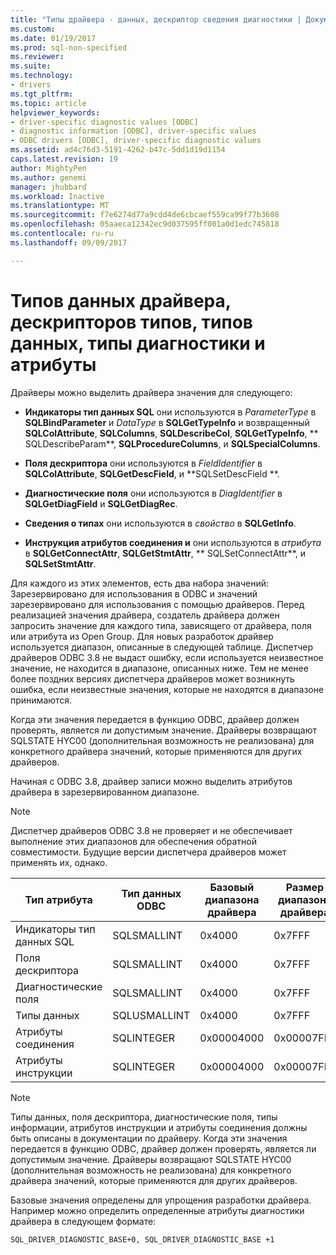 ```yaml
---
title: "Типы драйвера - данных, дескриптор сведения диагностики | Документы Microsoft"
ms.custom: 
ms.date: 01/19/2017
ms.prod: sql-non-specified
ms.reviewer: 
ms.suite: 
ms.technology:
- drivers
ms.tgt_pltfrm: 
ms.topic: article
helpviewer_keywords:
- driver-specific diagnostic values [ODBC]
- diagnostic information [ODBC], driver-specific values
- ODBC drivers [ODBC], driver-specific diagnostic values
ms.assetid: ad4c76d3-5191-4262-b47c-5dd1d19d1154
caps.latest.revision: 19
author: MightyPen
ms.author: genemi
manager: jhubbard
ms.workload: Inactive
ms.translationtype: MT
ms.sourcegitcommit: f7e6274d77a9cdd4de6cbcaef559ca99f77b3608
ms.openlocfilehash: 05aaeca12342ec9d037595ff001a0d1edc745818
ms.contentlocale: ru-ru
ms.lasthandoff: 09/09/2017

---
```

# <a name="driver-specific-data-types-descriptor-types-information-types-diagnostic-types-and-attributes"></a>Типов данных драйвера, дескрипторов типов, типов данных, типы диагностики и атрибуты
Драйверы можно выделить драйвера значения для следующего:  
  
-   **Индикаторы тип данных SQL** они используются в *ParameterType* в **SQLBindParameter** и *DataType* в **SQLGetTypeInfo** и возвращенный **SQLColAttribute**, **SQLColumns**, **SQLDescribeCol**, **SQLGetTypeInfo**, ** SQLDescribeParam**, **SQLProcedureColumns**, и **SQLSpecialColumns**.  
  
-   **Поля дескриптора** они используются в *FieldIdentifier* в **SQLColAttribute**, **SQLGetDescField**, и **SQLSetDescField **.  
  
-   **Диагностические поля** они используются в *DiagIdentifier* в **SQLGetDiagField** и **SQLGetDiagRec**.  
  
-   **Сведения о типах** они используются в *свойство* в **SQLGetInfo**.  
  
-   **Инструкция атрибутов соединения и** они используются в *атрибута* в **SQLGetConnectAttr**, **SQLGetStmtAttr**, ** SQLSetConnectAttr**, и **SQLSetStmtAttr**.  
  
 Для каждого из этих элементов, есть два набора значений: Зарезервировано для использования в ODBC и значений зарезервировано для использования с помощью драйверов. Перед реализацией значения драйвера, создатель драйвера должен запросить значение для каждого типа, зависящего от драйвера, поля или атрибута из Open Group. Для новых разработок драйвер используется диапазон, описанные в следующей таблице. Диспетчер драйверов ODBC 3.8 не выдаст ошибку, если используется неизвестное значение, не находится в диапазоне, описанных ниже. Тем не менее более поздних версиях диспетчера драйверов может возникнуть ошибка, если неизвестные значения, которые не находятся в диапазоне принимаются.  
  
 Когда эти значения передается в функцию ODBC, драйвер должен проверять, является ли допустимым значение. Драйверы возвращают SQLSTATE HYC00 (дополнительная возможность не реализована) для конкретного драйвера значений, которые применяются для других драйверов.  
  
 Начиная с ODBC 3.8, драйвер записи можно выделить атрибутов драйвера в зарезервированном диапазоне.  
  
> [!NOTE]  
>  Диспетчер драйверов ODBC 3.8 не проверяет и не обеспечивает выполнение этих диапазонов для обеспечения обратной совместимости. Будущие версии диспетчера драйверов может применять их, однако.  
  
|Тип атрибута|Тип данных ODBC|Базовый диапазона драйвера|Размер диапазона драйвера|Константа ODBC для драйвера значение диапазона базового|  
|--------------------|--------------------|---------------------------------|----------------------------------|---------------------------------------------------------|  
|Индикаторы тип данных SQL|SQLSMALLINT|0x4000|0x7FFF|SQL_DRIVER_SQL_TYPE_BASE|  
|Поля дескриптора|SQLSMALLINT|0x4000|0x7FFF|SQL_DRIVER_DESCRIPTOR_BASE|  
|Диагностические поля|SQLSMALLINT|0x4000|0x7FFF|SQL_DRIVER_DIAGNOSTIC_BASE|  
|Типы данных|SQLUSMALLINT|0x4000|0x7FFF|SQL_DRIVER_INFO_TYPE_BASE|  
|Атрибуты соединения|SQLINTEGER|0x00004000|0x00007FFF|SQL_DRIVER_CONNECT_ATTR_BASE|  
|Атрибуты инструкции|SQLINTEGER|0x00004000|0x00007FFF|SQL_DRIVER_STATEMENT_ATTR_BASE|  
  
> [!NOTE]  
>  Типы данных, поля дескриптора, диагностические поля, типы информации, атрибутов инструкции и атрибуты соединения должны быть описаны в документации по драйверу. Когда эти значения передается в функцию ODBC, драйвер должен проверять, является ли допустимым значение. Драйверы возвращают SQLSTATE HYC00 (дополнительная возможность не реализована) для конкретного драйвера значений, которые применяются для других драйверов.  
  
 Базовые значения определены для упрощения разработки драйвера. Например можно определить определенные атрибуты диагностики драйвера в следующем формате:  
  
```  
SQL_DRIVER_DIAGNOSTIC_BASE+0, SQL_DRIVER_DIAGNOSTIC_BASE +1  
```

